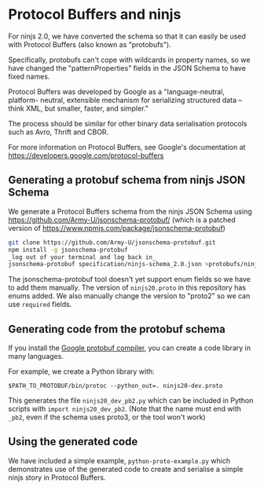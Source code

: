 Protocol Buffers and ninjs
==========================

For ninjs 2.0, we have converted the schema so that it can easily be used with
Protocol Buffers (also known as "protobufs").

Specifically, protobufs can't cope with wildcards in property names, so we have
changed the "patternProperties" fields in the JSON Schema to have fixed names.

Protocol Buffers was developed by Google as a "language-neutral, platform-
neutral, extensible mechanism for serializing structured data – think XML, but
smaller, faster, and simpler."

The process should be similar for other binary data serialisation protocols such
as Avro, Thrift and CBOR.

For more information on Protocol Buffers, see Google's documentation at
https://developers.google.com/protocol-buffers

Generating a protobuf schema from ninjs JSON Schema
---------------------------------------------------

We generate a Protocol Buffers schema from the ninjs JSON Schema using 
https://github.com/Army-U/jsonschema-protobuf/ (which is a patched version of
https://www.npmjs.com/package/jsonschema-protobuf)

```bash
git clone https://github.com/Army-U/jsonschema-protobuf.git
npm install -g jsonschema-protobuf
_log out of your terminal and log back in_
jsonschema-protobuf specification/ninjs-schema_2.0.json >protobufs/ninjs20.proto
```

The jsonschema-protobuf tool doesn't yet support enum fields so we have to add
them manually. The version of `ninjs20.proto` in this repository has enums
added. We also manually change the version to "proto2" so we can use `required`
fields.

Generating code from the protobuf schema
----------------------------------------

If you install the 
[Google protobuf compiler](https://github.com/protocolbuffers/protobuf/releases/),
you can create a code library in many languages.

For example, we create a Python library with:

`$PATH_TO_PROTOBUF/bin/protoc --python_out=. ninjs20-dev.proto`

This generates the file `ninjs20_dev_pb2.py` which can be included in Python
scripts with `import ninjs20_dev_pb2`. (Note that the name must end with `_pb2`,
even if the schema uses proto3, or the tool won't work)

Using the generated code
------------------------

We have included a simple example, `python-proto-example.py` which demonstrates
use of the generated code to create and serialise a simple ninjs story in
Protocol Buffers.
